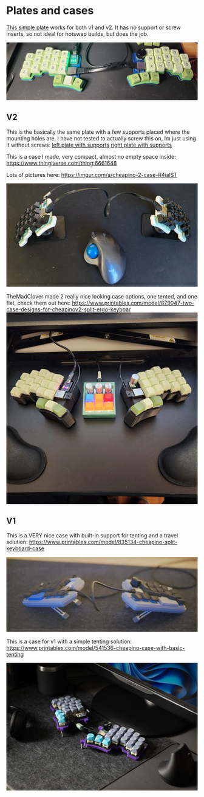 Plates and cases
================

[This simple plate](../plates/plate.stl) works for both v1 and v2.
It has no support or screw inserts, so not ideal for hotswap
builds, but does the job.

![Case](../images/v1/v1_with_plate.jpg)

## V2

This is the basically the same plate with a few supports
placed where the mounting holes are. I have not tested to
actually screw this on, Im just using it without screws:
[left plate with supports](../plates/cheapino-plate-left.stl)
[right plate with supports](../plates/cheapino-plate-right.stl)

This is a case I made, very compact, almost no empty space inside:
https://www.thingiverse.com/thing:6661648

Lots of pictures here: https://imgur.com/a/cheapino-2-case-R4ialST

![Case](../images/case.jpg)

TheMadClover made 2 really nice looking case options, one tented,
and one flat, check them out here:
https://www.printables.com/model/879047-two-case-designs-for-cheapinov2-split-ergo-keyboar
![Case](images/cheapino_case.webp)

## V1

This is a VERY nice case with built-in support for tenting
and a travel solution:
https://www.printables.com/model/835134-cheapino-split-keyboard-case


![Case](../images/v1/case2.jpg)

This is a case for v1 with a simple tenting solution:
https://www.printables.com/model/541536-cheapino-case-with-basic-tenting


![Case](../images/v1/case.jpeg)
